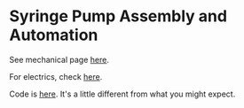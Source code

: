 # Syringe Pump Assembly and Automation

See mechanical page [here](/SyringePumpDemo/mechanical.html).

For electrics, check [here](/SyringePumpDemo/electrical.html).

Code is [here](/SyringePumpDemo/code.html). It's a little different from what you might expect. 
